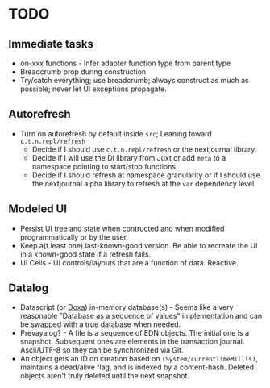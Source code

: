 # TODO

## Immediate tasks
*  on-xxx  functions - Infer adapter function type from parent type
*  Breadcrumb prop during construction
*  Try/catch everything; use breadcrumb; always construct as much as possible; never let UI exceptions propagate.

## Autorefresh
*  Turn on autorefresh by default inside `src`; Leaning toward `c.t.n.repl/refresh`
    *  Decide if I should use `c.t.n.repl/refresh` or the nextjournal library.
    *  Decide if I will use the DI library from Juxt or add `meta` to a namespace pointing to start/stop functions.
    *  Decide if I should refresh at namespace granularity or if I should use the nextjournal alpha library to refresh at the `var` dependency level.

## Modeled UI
*  Persist UI tree and state when contructed and when modified programmatically or by the user.
*  Keep a(t least one) last-known-good version.  Be able to recreate the UI in a known-good state if a refresh fails.
*  UI Cells - UI controls/layouts that are a function of data.  Reactive.

## Datalog
*  Datascript (or [Doxa](https://github.com/ribelo/doxa/)) in-memory database(s) - Seems like a very reasonable "Database as a sequence of values" implementation and can be swapped with a true database when needed.
*  Prevayalog? - A file is a sequence of EDN objects.  The initial one is a snapshot.  Subsequent ones are elements in the transaction journal.  Ascii/UTF-8 so they can be synchronized via Git.
*  An object gets an ID on creation based on `(System/currentTimeMillis)`, maintains a dead/alive flag, and is indexed by a content-hash.  Deleted objects aren't truly deleted until the next snapshot.

